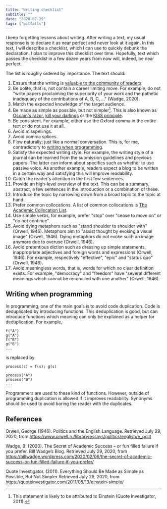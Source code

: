 ```yaml
---
title: "Writing checklist"
subtitle: ""
date: "2020-07-29"
tags: ["pitfalls"]
---
```


I keep forgetting lessons about writing.
After writing a text, my usual response is to declare it as near perfect and never look at it again.
In this text, I will describe a checklist, which I can use to quickly debunk the declaration.
I plan to improve this checklist over time.
Hopefully, text which passes the checklist in a few dozen years from now will, indeed, be near perfect.

The list is roughly ordered by importance.
The text should:

1. Ensure that the writing is [valuable to the community of readers](/posts/writing-effectively).
1. Be polite, that is, not contain a career limiting move.
  For example, do not "write papers proclaiming the superiority of your work and the pathetic inadequacy of the contributions of A, B, C, ..." (Wadge, 2020).
1. Match the expected knowledge of the target audience.
1. Be made as simple as possible, but not simpler[^simple].
  This is also known as [Occam's razor](https://en.wikipedia.org/wiki/Occam%27s_razor), [kill your darlings](https://thewritepractice.com/kill-your-darlings/) or the [KISS principle](https://en.wikipedia.org/wiki/KISS_principle).
1. Be consistent.
  For example, either use the Oxford comma in the entire text or do not use it at all.
1. Avoid misspellings.
1. Avoid comma splices.
1. Flow naturally; just like a normal conversation.
  This is, for me, contradictory to [writing when programming](#writing-when-programming).
1. Satisfy the expected writing style.
  For example, the writing style of a journal can be learned from the submission guidelines and previous papers.
  The latter can inform about specifics such as whether to use passive voice.
  As another example, readers expect a blog to be written in a certain way and satisfying this will improve readability.
1. Catch the reader's attention in the first few sentences.
1. Provide an high-level overview of the text.
  This can be a summary, abstract, a few sentences in the introduction or a combination of these.
1. Introduce the topic by narrowing down from a broad topic to the topic at hand.
1. Prefer common collocations.
  A list of common collocations is [The Academic Collocation List](http://pearsonpte.com/wp-content/uploads/2014/07/AcademicCollocationList.pdf).
1. Use simple verbs, for example, prefer "stop" over "cease to move on" or "do not continue".
1. Avoid dying metaphors such as "stand shoulder to shoulder with" (Orwell, 1946).
  Metaphors aim to "assist thought by evoking a visual image" (Orwell, 1946).
  Dying metaphors do not evoke such an image anymore due to overuse (Orwell, 1946).
1. Avoid pretentious diction such as dressing up simple statements, inappropriate adjectives and foreign words and expressions (Orwell, 1946).
  For example, respectively "effective", "epic" and "status quo" (Orwell, 1946).
1. Avoid meaningless words, that is, words for which no clear definition exists.
  For example, "democracy" and "freedom" have "several different meanings which cannot be reconciled with one another" (Orwell, 1946).

## Writing when programming
In programming, one of the main goals is to avoid code duplication.
Code is deduplicated by introducing functions.
This deduplication is good, but can introduce functions which meaning can only be explained as a helper for deduplication.
For example,

```
f("A")
g("A")
f("B")
g("B")
...
```
is replaced by
```
process(s) = f(s); g(s)

process("A")
process("B")
...
```

Programmers are used to these kind of functions.
However, outside of programming duplication is allowed if it improves readability.
Synonyms should be used to avoid boring the reader with the duplicates.

## References

Orwell, George (1946).
Politics and the English Language.
Retrieved July 29, 2020, from https://www.orwell.ru/library/essays/politics/english/e_polit

Wadge, B. (2020).
The Secret of Academic Success – or fun filled failure if you prefer.
Bill Wadge’s Blog.
Retrieved July 29, 2020, from https://billwadge.wordpress.com/2020/02/06/the-secret-of-academic-success-or-fun-filled-failure-if-you-prefer/

Quote Investigator. (2011).
Everything Should Be Made as Simple as Possible, But Not Simpler
Retrieved July 29, 2020, from https://quoteinvestigator.com/2011/05/13/einstein-simple/

[^simple]: This statement is likely to be attributed to Einstein (Quote Investigator, 2011).
